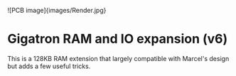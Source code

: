 
![PCB image]{images/Render.jpg}

# Gigatron RAM and IO expansion (v6)


This is a 128KB RAM extension that largely compatible with Marcel's design but adds a few useful tricks.
